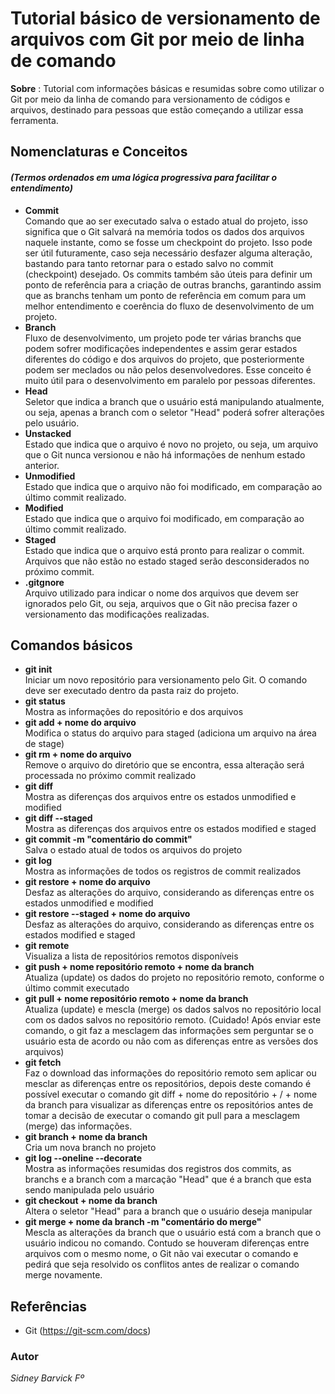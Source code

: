 # Tutorial básico de versionamento de arquivos com Git por meio de linha de comando

**Sobre** : Tutorial com informações básicas e resumidas sobre como utilizar o Git por meio da linha de comando para versionamento de códigos e arquivos, destinado para pessoas que estão começando a utilizar essa ferramenta.

## Nomenclaturas e Conceitos 
#### *(Termos ordenados em uma lógica progressiva para facilitar o entendimento)*

- **Commit** <br/> Comando que ao ser executado salva o estado atual do projeto, isso significa que o Git salvará na memória todos os dados dos arquivos naquele instante, como se fosse um checkpoint do projeto. Isso pode ser útil futuramente, caso seja necessário desfazer alguma alteração, bastando para tanto retornar para o estado salvo no commit (checkpoint) desejado. Os commits também são úteis para definir um ponto de referência para a criação de outras branchs, garantindo assim que as branchs tenham um ponto de referência em comum para um melhor entendimento e coerência do fluxo de desenvolvimento de um projeto. 
- **Branch** <br/> Fluxo de desenvolvimento, um projeto pode ter várias branchs que podem sofrer modificações independentes e assim gerar estados diferentes do código e dos arquivos do projeto, que posteriormente podem ser meclados ou não pelos desenvolvedores. Esse conceito é muito útil para o desenvolvimento em paralelo por pessoas diferentes.
- **Head** <br/> Seletor que indica a branch que o usuário está manipulando atualmente, ou seja, apenas a branch com o seletor "Head" poderá sofrer alterações pelo usuário.
- **Unstacked** <br/> Estado que indica que o arquivo é novo no projeto, ou seja, um arquivo que o Git nunca versionou e não há informações de nenhum estado anterior.
- **Unmodified** <br/> Estado que indica que o arquivo não foi modificado, em comparação ao último commit realizado.
- **Modified** <br/> Estado que indica que o arquivo foi modificado, em comparação ao último commit realizado.
- **Staged** <br/> Estado que indica que o arquivo está pronto para realizar o commit. Arquivos que não estão no estado staged serão desconsiderados no próximo commit.
- **.gitgnore** <br/> Arquivo utilizado para indicar o nome dos arquivos que devem ser ignorados pelo Git, ou seja, arquivos que o Git não precisa fazer o versionamento das modificações realizadas.

## Comandos básicos

- **git init** <br/> Iniciar um novo repositório para versionamento pelo Git. O comando deve ser executado dentro da pasta raiz do projeto.
- **git status** <br/> Mostra as informações do repositório e dos arquivos
- **git add + nome do arquivo** <br/> Modifica o status do arquivo para staged (adiciona um arquivo na área de stage) 
- **git rm + nome do arquivo** <br/> Remove o arquivo do diretório que se encontra, essa alteração será processada no próximo commit realizado 
- **git diff** <br/> Mostra as diferenças dos arquivos entre os estados unmodified e modified
- **git diff --staged** <br/> Mostra as diferenças dos arquivos entre os estados modified e staged
- **git commit -m "comentário do commit"** <br/> Salva o estado atual de todos os arquivos do projeto 
- **git log** <br/> Mostra as informações de todos os registros de commit realizados
- **git restore + nome do arquivo** <br/> Desfaz as alterações do arquivo, considerando as diferenças entre os estados unmodified e modified
- **git restore --staged + nome do arquivo** <br/> Desfaz as alterações do arquivo, considerando as diferenças entre os estados modified e staged
- **git remote** <br/> Visualiza a lista de repositórios remotos disponíveis
- **git push + nome repositório remoto + nome da branch** <br/> Atualiza (update) os dados do projeto no repositório remoto, conforme o último commit executado
- **git pull + nome repositório remoto + nome da branch** <br/> Atualiza (update) e mescla (merge) os dados salvos no repositório local com os dados salvos no repositório remoto. (Cuidado! Após enviar este comando, o git faz a mesclagem das informações sem perguntar se o usuário esta de acordo ou não com as diferenças entre as versões dos arquivos)
- **git fetch** <br/> Faz o download das informações do repositório remoto sem aplicar ou mesclar as diferenças entre os repositórios, depois deste comando é possível executar o comando git diff + nome do repositório + / + nome da branch para visualizar as diferenças entre os repositórios antes de tomar a decisão de executar o comando git pull para a mesclagem (merge) das informações.
- **git branch + nome da branch** <br/> Cria um nova branch no projeto
- **git log --oneline --decorate** <br/> Mostra as informações resumidas dos registros dos commits, as branchs e a branch com a marcação "Head" que é a branch que esta sendo manipulada pelo usuário
- **git checkout + nome da branch** <br/> Altera o seletor "Head" para a branch que o usuário deseja manipular
- **git merge + nome da branch -m "comentário do merge"** <br/> Mescla as alterações da branch que o usuário está com a branch que o usuário indicou no comando. Contudo se houveram diferenças entre arquivos com o mesmo nome, o Git não vai executar o comando e pedirá que seja resolvido os conflitos antes de realizar o comando merge novamente. 

## Referências
- Git (https://git-scm.com/docs)

### Autor
*Sidney Barvick Fº*
    
